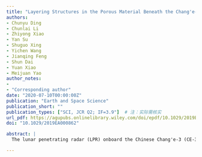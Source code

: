 ```yaml
---
title: "Layering Structures in the Porous Material Beneath the Chang'e-3 Landing Site"
authors:
- Chunyu Ding
- Chunlai Li
- Zhiyong Xiao
- Yan Su
- Shuguo Xing
- Yichen Wang
- Jianqing Feng
- Shun Dai
- Yuan Xiao
- Meijuan Yao
author_notes:
- 
- "Corresponding author"
date: "2020-07-10T00:00:00Z"
publication: "Earth and Space Science"
publication_short: ""
publication_types: ["SCI, JCR Q2; IF=3.9"]  # 注：实际需核实
url_pdf: https://agupubs.onlinelibrary.wiley.com/doi/epdf/10.1029/2019EA000862
doi: "10.1029/2019EA000862"

abstract: |
  The lunar penetrating radar (LPR) onboard the Chinese Chang'e-3 (CE-3) mission obtained high-resolution profile data for the continuous ejecta deposits of the Ziwei crater. Geological background suggests that the continuous ejecta deposits contain few large boulders, and the ejecta deposits were largely originated from the pre-impact regolith. Using the top ~50 ns of radar data, we estimate the bulk density and porosity for the ejecta deposits based on hyperbolic echo patterns in the radargram that are caused by subsurface boulders. The physical properties are close to those of typical lunar regolith. Numerous subparallel and discontinuous short layers are visible in the radargram of the continuous ejecta deposits. The dielectric coefficients of the layering structures are estimated, and their permittivity is slightly larger than that of typical lunar regolith and less than that of basaltic rocks. Cratering physics together with the geological context of this area suggest that the layering structures are most likely ground gravels and/or melt-welded breccias that were sheared due to the horizontal momentum of the impact ejecta. This interpretation is indicative of the origin of the enigmatic layering structures in regolith core samples returned by the Apollo and Luna missions. The results also highlight the importance of ejecta emplacement in shaping the structure of lunar regolith.

---
```


